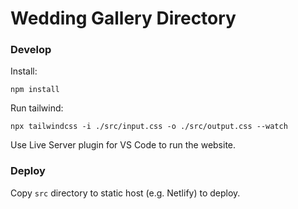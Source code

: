 # Wedding Gallery Directory

### Develop

Install:
```
npm install
```

Run tailwind: 
```
npx tailwindcss -i ./src/input.css -o ./src/output.css --watch
```
Use Live Server plugin for VS Code to run the website.

### Deploy

Copy `src` directory to static host (e.g. Netlify) to deploy.